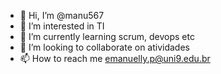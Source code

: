 - 👋 Hi, I’m @manu567
- 👀 I’m interested in TI 
- 🌱 I’m currently learning scrum, devops etc 
- 💞️ I’m looking to collaborate on atividades
- 📫 How to reach me emanuelly.p@uni9.edu.br

<!---
manu567/manu567 is a ✨ special ✨ repository because its `README.md` (this file) appears on your GitHub profile.
You can click the Preview link to take a look at your changes.
--->

